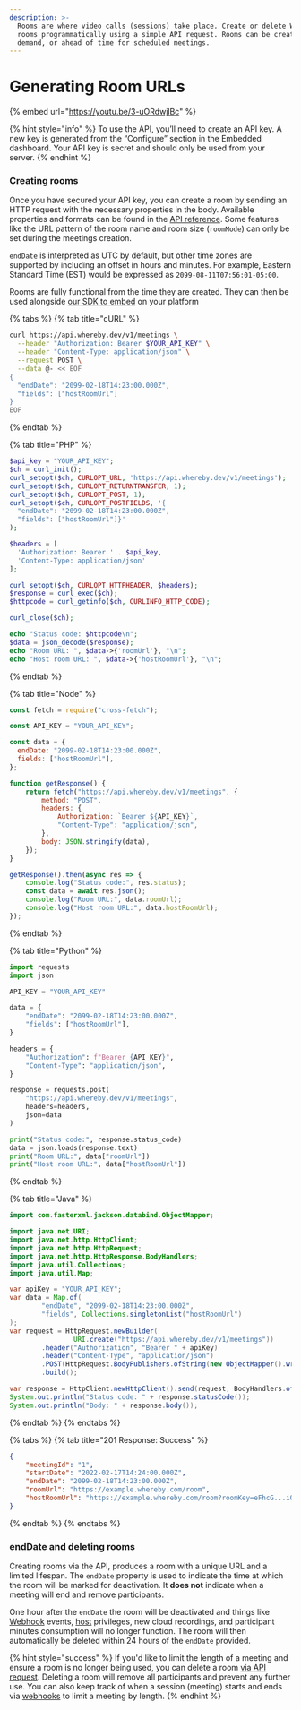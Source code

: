 ```yaml
---
description: >-
  Rooms are where video calls (sessions) take place. Create or delete Whereby
  rooms programmatically using a simple API request. Rooms can be created on
  demand, or ahead of time for scheduled meetings.
---
```


# Generating Room URLs

{% embed url="https://youtu.be/3-uORdwjlBc" %}

{% hint style="info" %}
To use the API, you’ll need to create an API key. A new key is generated from the “Configure” section in the Embedded dashboard. Your API key is secret and should only be used from your server.
{% endhint %}

### Creating rooms

Once you have secured your API key, you can create a room by sending an HTTP request with the necessary properties in the body. Available properties and formats can be found in the [API reference](../../reference/whereby-rest-api-reference/). Some features like the URL pattern of the room name and room size (`roomMode`) can only be set during the meetings creation.

`endDate` is interpreted as UTC by default, but other time zones are supported by including an offset in hours and minutes. For example, Eastern Standard Time (EST) would be expressed as `2099-08-11T07:56:01-05:00`.

Rooms are fully functional from the time they are created. They can then be used alongside [our SDK to embed](broken-reference) on your platform

{% tabs %}
{% tab title="cURL" %}
```bash
curl https://api.whereby.dev/v1/meetings \
  --header "Authorization: Bearer $YOUR_API_KEY" \
  --header "Content-Type: application/json" \
  --request POST \
  --data @- << EOF
{
  "endDate": "2099-02-18T14:23:00.000Z",
  "fields": ["hostRoomUrl"]
}
EOF
```
{% endtab %}

{% tab title="PHP" %}
```php
$api_key = "YOUR_API_KEY";
$ch = curl_init();
curl_setopt($ch, CURLOPT_URL, 'https://api.whereby.dev/v1/meetings');
curl_setopt($ch, CURLOPT_RETURNTRANSFER, 1);
curl_setopt($ch, CURLOPT_POST, 1);
curl_setopt($ch, CURLOPT_POSTFIELDS, '{
  "endDate": "2099-02-18T14:23:00.000Z",
  "fields": ["hostRoomUrl"]}'
);

$headers = [
  'Authorization: Bearer ' . $api_key,
  'Content-Type: application/json'
];

curl_setopt($ch, CURLOPT_HTTPHEADER, $headers);
$response = curl_exec($ch);
$httpcode = curl_getinfo($ch, CURLINFO_HTTP_CODE);

curl_close($ch);

echo "Status code: $httpcode\n";
$data = json_decode($response);
echo "Room URL: ", $data->{'roomUrl'}, "\n";
echo "Host room URL: ", $data->{'hostRoomUrl'}, "\n";
```
{% endtab %}

{% tab title="Node" %}
```javascript
const fetch = require("cross-fetch");

const API_KEY = "YOUR_API_KEY";

const data = {
  endDate: "2099-02-18T14:23:00.000Z",
  fields: ["hostRoomUrl"],
};

function getResponse() {
    return fetch("https://api.whereby.dev/v1/meetings", {
        method: "POST",
        headers: {
            Authorization: `Bearer ${API_KEY}`,
            "Content-Type": "application/json",
        },
        body: JSON.stringify(data),
    });
}

getResponse().then(async res => {
    console.log("Status code:", res.status);
    const data = await res.json();
    console.log("Room URL:", data.roomUrl);
    console.log("Host room URL:", data.hostRoomUrl);
});

```
{% endtab %}

{% tab title="Python" %}
```python
import requests
import json

API_KEY = "YOUR_API_KEY"

data = {
    "endDate": "2099-02-18T14:23:00.000Z",
    "fields": ["hostRoomUrl"],
}

headers = {
    "Authorization": f"Bearer {API_KEY}",
    "Content-Type": "application/json",
}

response = requests.post(
    "https://api.whereby.dev/v1/meetings",
    headers=headers,
    json=data
)

print("Status code:", response.status_code)
data = json.loads(response.text)
print("Room URL:", data["roomUrl"])
print("Host room URL:", data["hostRoomUrl"])
```
{% endtab %}

{% tab title="Java" %}
```java
import com.fasterxml.jackson.databind.ObjectMapper;

import java.net.URI;
import java.net.http.HttpClient;
import java.net.http.HttpRequest;
import java.net.http.HttpResponse.BodyHandlers;
import java.util.Collections;
import java.util.Map;

var apiKey = "YOUR_API_KEY";
var data = Map.of(
        "endDate", "2099-02-18T14:23:00.000Z",
        "fields", Collections.singletonList("hostRoomUrl")
);
var request = HttpRequest.newBuilder(
                URI.create("https://api.whereby.dev/v1/meetings"))
        .header("Authorization", "Bearer " + apiKey)
        .header("Content-Type", "application/json")
        .POST(HttpRequest.BodyPublishers.ofString(new ObjectMapper().writeValueAsString(data)))
        .build();

var response = HttpClient.newHttpClient().send(request, BodyHandlers.ofString());
System.out.println("Status code: " + response.statusCode());
System.out.println("Body: " + response.body());

```
{% endtab %}
{% endtabs %}

{% tabs %}
{% tab title="201 Response: Success" %}
```json
{
    "meetingId": "1",
    "startDate": "2022-02-17T14:24:00.000Z",
    "endDate": "2099-02-18T14:23:00.000Z",
    "roomUrl": "https://example.whereby.com/room",
    "hostRoomUrl": "https://example.whereby.com/room?roomKey=eFhcG...i00ZG"
} 
```
{% endtab %}
{% endtabs %}

### endDate and deleting rooms

Creating rooms via the API, produces a room with a unique URL and a limited lifespan. The `endDate` property is used to indicate the time at which the room will be marked for deactivation. It **does not** indicate when a meeting will end and remove participants.&#x20;

One hour after the `endDate` the room will be deactivated and things like [Webhook](../../meeting-content-and-quality/insights-suite-and-api/webhooks.md) events, [host](../user-roles-and-privileges.md) privileges, new cloud recordings, and participant minutes consumption will no longer function. The room will then automatically be deleted within 24 hours of the `endDate` provided.

{% hint style="success" %}
If you'd like to limit the length of a meeting and ensure a room is no longer being used, you can delete a room [via API request](../../reference/whereby-rest-api-reference/#meetings-meetingid-1). Deleting a room will remove all participants and prevent any further use. You can also keep track of when a session (meeting) starts and ends via [webhooks](../../meeting-content-and-quality/insights-suite-and-api/webhooks.md) to limit a meeting by length.
{% endhint %}
